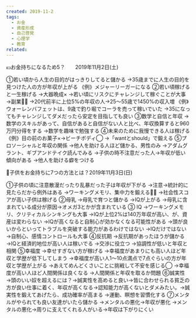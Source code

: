 ```yaml
---
created: 2019-11-2
tags:
  - お金
  - 資産形成
  - 自己啓発
  - 心理学
  - 教育
related:
---
```


💴お金持ちになるため5？　　2019年11月2日(土)

①若い頃から人生の目的がはっきりしてると儲かる
→35歳までに人生の目的を見つけた人の方が年収が上がる
《例》メジャーリーガーになる
②若い頃稼げると一生稼げる
→大器晩成×
→若い頃にリスクにチャレンジして稼ぐことが大事
→副業🙆‍♀️
→20代前半に上位5%の年収の人→25〜55歳で1450%の収入増
《例》ウォーレンバフェットは、9歳で釣り堀でコーラを売って稼いでいた
→35になってもチャレンジしてダメだったら安定を目指しても良い
③数学と自信と年収
→数学のスキルがあって、自信があると自信がない人と比べ、年収換算すると960万円分得をする
→数学を趣味で勉強する
④未来のために我慢できる人は稼げる
《例》目の前のお菓子×→ビーチボディ◯
→「wantとshould」で鍛える
⑤プロソーシャルと年収の関係
→他人を助ける人ほど儲かる、男性のみ
→アダムグラント、ギブアンドテイク読んでみる
→子供の時不注意だった人→年収が低い傾向がある
→他人を助ける癖をつける


👶子供をお金持ちに7つの方法とは？2019年11月3日(日)


①子供の頃に注意散漫だったり乱暴だった子は年収が下がる
→注意→統計的に見たらだから例外はある
→ワーキングメモリ、集中力を鍛える🙆‍♀️
→社会性スコアが高い子供は稼げる
②母乳
→母乳で育つと儲かる
→IQが上がる
→母乳に含まれている成分が原因→オメガ3とかが含まれている
③ IQ
→ワーキングメモリ、クリティカルシンキングも大事
→IQが上位2%は140万年収が高い、が、資産は変わらない
→IQが高くなると自制心が効かなくなる可能性がある
→頭が良いからといってトラブルを突破する能力があるわけではない
→IQだけではない→自制心、感情コントロールも大事
④反抗期
→反抗期があったほうが儲かる
→IQと経済的地位が高い人は稼いでる
→交渉に役立つ
→協調性が低いと年収と相関
⑤幸福度
→幸せすぎない方が稼げる
→幸福度があまりにも高い人ほど年収と学歴が低下してしまう
→幸福度が高い人1〜10点満点で7点ぐらいの方が年収と学歴が上がる
→あえてめんどくさいことに挑戦して不安を感じる◯
→幸福度が高い人ほど人間関係は良くなる
→人間関係と年収を取るか問題
⑥誠実性
→頭のいい奴を超えるには？→誠実性を高めると良い→皆に合わせられる貧乏の方が良い仕事に着く、年収が高くなる→認知能力が高くないとダメみたい。→誠実性を鍛えてあげたら、成功確率が高まる
→運動、瞑想を習慣化する
⑦メンタルがやられても良い友達がいたら儲かる
→メンタルの悪化→年収が悪化
→メンタルの悪化→周りに支えてくれる人がいる→年収は下がりにくい
